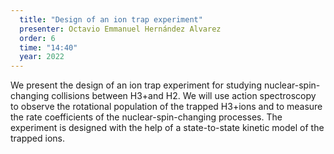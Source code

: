 ```yaml
---
  title: "Design of an ion trap experiment"
  presenter: Octavio Emmanuel Hernández Alvarez
  order: 6
  time: "14:40"
  year: 2022
---
```

We present the design of an ion trap experiment for studying nuclear-spin-changing collisions between H3+and H2. We will use action spectroscopy to observe the rotational population of the trapped H3+ions and to measure the rate coefficients of the nuclear-spin-changing processes. The experiment is designed with the help of a state-to-state kinetic model of the trapped ions.